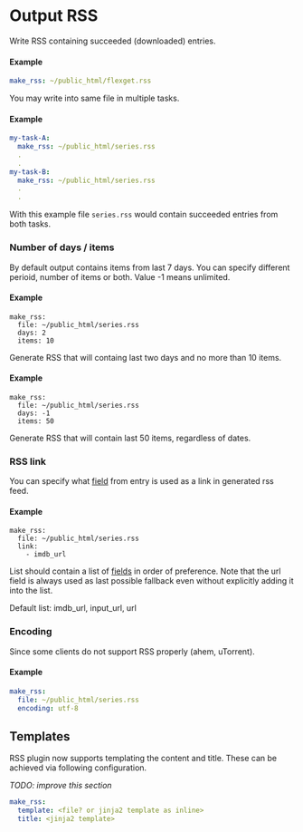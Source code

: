 # Output RSS

Write RSS containing succeeded (downloaded) entries.

#### Example
```yaml
make_rss: ~/public_html/flexget.rss
```

You may write into same file in multiple tasks.

#### Example
```yaml
my-task-A:
  make_rss: ~/public_html/series.rss
  .
  .
my-task-B:
  make_rss: ~/public_html/series.rss
  .
  .
```

With this example file `series.rss` would contain succeeded
entries from both tasks.

### Number of days / items
        
By default output contains items from last 7 days. You can specify
different perioid, number of items or both. Value -1 means unlimited.
        
#### Example
        
```
make_rss:
  file: ~/public_html/series.rss
  days: 2
  items: 10
```
          
Generate RSS that will containg last two days and no more than 10 items.
        
#### Example
```
make_rss:
  file: ~/public_html/series.rss
  days: -1
  items: 50
```
          
Generate RSS that will contain last 50 items, regardless of dates.
        
### RSS link
        
You can specify what [field](/Entry) from entry is used as a link in generated rss feed.
        
#### Example
```
make_rss:
  file: ~/public_html/series.rss
  link:
    - imdb_url
```
            
List should contain a list of [fields](/Entry) in order of preference.
Note that the url field is always used as last possible fallback
even without explicitly adding it into the list.
        
Default list: imdb_url, input_url, url

### Encoding
Since some clients do not support RSS properly (ahem, uTorrent). 

#### Example
```yaml
make_rss:
  file: ~/public_html/series.rss
  encoding: utf-8
```

## Templates
RSS plugin now supports templating the content and title. These can be achieved via following configuration.

*TODO: improve this section*

```yaml
make_rss:
  template: <file? or jinja2 template as inline>
  title: <jinja2 template>
```